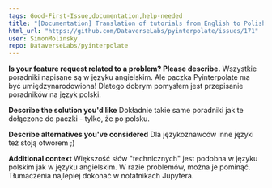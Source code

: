```yaml
---
tags: Good-First-Issue,documentation,help-needed
title: "[Documentation] Translation of tutorials from English to Polish | T\u0142umaczenie z angielskiego na polski"
html_url: "https://github.com/DataverseLabs/pyinterpolate/issues/171"
user: SimonMolinsky
repo: DataverseLabs/pyinterpolate
---
```


**Is your feature request related to a problem? Please describe.**
Wszystkie poradniki napisane są w języku angielskim. Ale paczka Pyinterpolate ma być umiędzynarodowiona! Dlatego dobrym pomysłem jest przepisanie poradników na język polski.

**Describe the solution you'd like**
Dokładnie takie same poradniki jak te dołączone do paczki - tylko, że po polsku.

**Describe alternatives you've considered**
Dla językoznawców inne języki też stoją otworem ;)

**Additional context**
Większość słów "technicznych" jest podobna w języku polskim jak w języku angielskim. W razie problemów, można je pominąć. Tłumaczenia najlepiej dokonać w notatnikach Jupytera.

